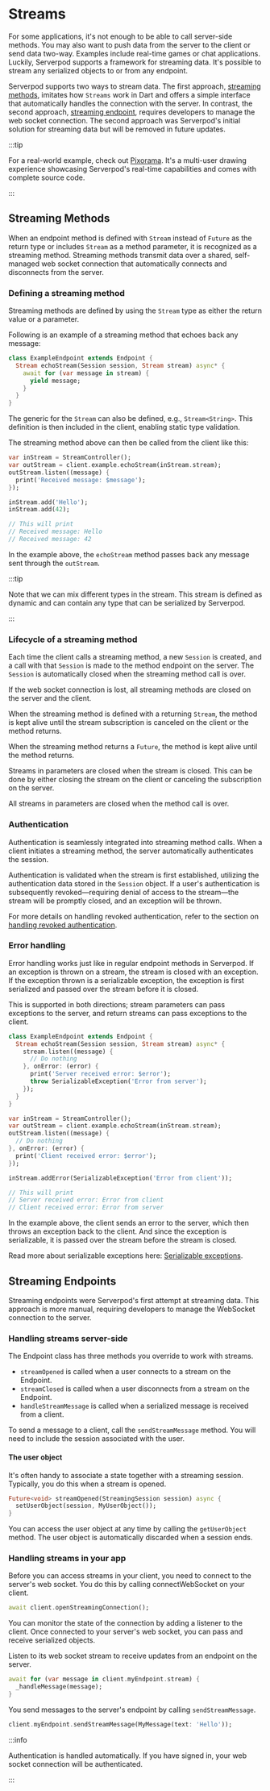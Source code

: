 # Streams

For some applications, it's not enough to be able to call server-side methods. You may also want to push data from the server to the client or send data two-way. Examples include real-time games or chat applications. Luckily, Serverpod supports a framework for streaming data. It's possible to stream any serialized objects to or from any endpoint.

Serverpod supports two ways to stream data. The first approach, [streaming methods](#streaming-methods), imitates how `Streams` work in Dart and offers a simple interface that automatically handles the connection with the server. In contrast, the second approach, [streaming endpoint](#streaming-endpoints), requires developers to manage the web socket connection. The second approach was Serverpod's initial solution for streaming data but will be removed in future updates.

:::tip

For a real-world example, check out [Pixorama](https://pixorama.live). It's a multi-user drawing experience showcasing Serverpod's real-time capabilities and comes with complete source code.

:::

## Streaming Methods

When an endpoint method is defined with `Stream` instead of `Future` as the return type or includes `Stream` as a method parameter, it is recognized as a streaming method. Streaming methods transmit data over a shared, self-managed web socket connection that automatically connects and disconnects from the server.

### Defining a streaming method

Streaming methods are defined by using the `Stream` type as either the return value or a parameter.

Following is an example of a streaming method that echoes back any message:

```dart
class ExampleEndpoint extends Endpoint {
  Stream echoStream(Session session, Stream stream) async* {
    await for (var message in stream) {
      yield message;
    }
  }
}
```

The generic for the `Stream` can also be defined, e.g., `Stream<String>`. This definition is then included in the client, enabling static type validation.

The streaming method above can then be called from the client like this:

```dart
var inStream = StreamController();
var outStream = client.example.echoStream(inStream.stream);
outStream.listen((message) {
  print('Received message: $message');
});

inStream.add('Hello');
inStream.add(42);

// This will print
// Received message: Hello
// Received message: 42
```

In the example above, the `echoStream` method passes back any message sent through the `outStream`.

:::tip

Note that we can mix different types in the stream. This stream is defined as dynamic and can contain any type that can be serialized by Serverpod.

:::

### Lifecycle of a streaming method

Each time the client calls a streaming method, a new `Session` is created, and a call with that `Session` is made to the method endpoint on the server. The `Session` is automatically closed when the streaming method call is over.

If the web socket connection is lost, all streaming methods are closed on the server and the client.

When the streaming method is defined with a returning `Stream`, the method is kept alive until the stream subscription is canceled on the client or the method returns.

When the streaming method returns a `Future`, the method is kept alive until the method returns.

Streams in parameters are closed when the stream is closed. This can be done by either closing the stream on the client or canceling the subscription on the server.

All streams in parameters are closed when the method call is over.

### Authentication

Authentication is seamlessly integrated into streaming method calls. When a client initiates a streaming method, the server automatically authenticates the session.

Authentication is validated when the stream is first established, utilizing the authentication data stored in the `Session` object. If a user's authentication is subsequently revoked—requiring denial of access to the stream—the stream will be promptly closed, and an exception will be thrown.

For more details on handling revoked authentication, refer to the section on [handling revoked authentication](authentication/custom-overrides#handling-revoked-authentication).

### Error handling

Error handling works just like in regular endpoint methods in Serverpod. If an exception is thrown on a stream, the stream is closed with an exception. If the exception thrown is a serializable exception, the exception is first serialized and passed over the stream before it is closed.

This is supported in both directions; stream parameters can pass exceptions to the server, and return streams can pass exceptions to the client.

```dart
class ExampleEndpoint extends Endpoint {
  Stream echoStream(Session session, Stream stream) async* {
    stream.listen((message) {
      // Do nothing
    }, onError: (error) {
      print('Server received error: $error');
      throw SerializableException('Error from server');
    });
  }
}
```

```dart
var inStream = StreamController();
var outStream = client.example.echoStream(inStream.stream);
outStream.listen((message) {
  // Do nothing
}, onError: (error) {
  print('Client received error: $error');
});

inStream.addError(SerializableException('Error from client'));

// This will print
// Server received error: Error from client 
// Client received error: Error from server 
```

In the example above, the client sends an error to the server, which then throws an exception back to the client. And since the exception is serializable, it is passed over the stream before the stream is closed.

Read more about serializable exceptions here: [Serializable exceptions](exceptions).

## Streaming Endpoints

Streaming endpoints were Serverpod's first attempt at streaming data. This approach is more manual, requiring developers to manage the WebSocket connection to the server.

### Handling streams server-side

The Endpoint class has three methods you override to work with streams.

- `streamOpened` is called when a user connects to a stream on the Endpoint.
- `streamClosed` is called when a user disconnects from a stream on the Endpoint.
- `handleStreamMessage` is called when a serialized message is received from a client.

To send a message to a client, call the `sendStreamMessage` method. You will need to include the session associated with the user.

#### The user object

It's often handy to associate a state together with a streaming session. Typically, you do this when a stream is opened.

```dart
Future<void> streamOpened(StreamingSession session) async {
  setUserObject(session, MyUserObject());
}
```

You can access the user object at any time by calling the `getUserObject` method. The user object is automatically discarded when a session ends.

### Handling streams in your app

Before you can access streams in your client, you need to connect to the server's web socket. You do this by calling connectWebSocket on your client.

```dart
await client.openStreamingConnection();

```

You can monitor the state of the connection by adding a listener to the client.
Once connected to your server's web socket, you can pass and receive serialized objects.

Listen to its web socket stream to receive updates from an endpoint on the server.

```dart
await for (var message in client.myEndpoint.stream) {
  _handleMessage(message);
}
```

You send messages to the server's endpoint by calling `sendStreamMessage`.

```dart
client.myEndpoint.sendStreamMessage(MyMessage(text: 'Hello'));
```

:::info

Authentication is handled automatically. If you have signed in, your web socket connection will be authenticated.

:::
